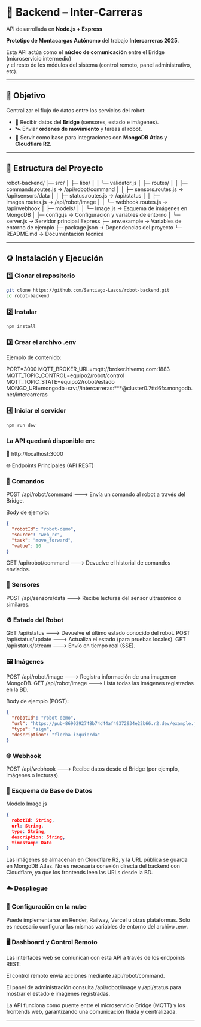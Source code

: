 # 🤖 Backend – Inter-Carreras 

API desarrollada en **Node.js + Express** 

**Prototipo de Montacargas Autónomo** del trabajo **Intercarreras 2025**.

Esta API actúa como el **núcleo de comunicación** entre el Bridge (microservicio intermedio)  
y el resto de los módulos del sistema (control remoto, panel administrativo, etc).

---

## 🎯 Objetivo

Centralizar el flujo de datos entre los servicios del robot:

- 🔁 Recibir datos del **Bridge** (sensores, estado e imágenes).
- 🛰️ Enviar **órdenes de movimiento** y tareas al robot.
- 🧠 Servir como base para integraciones con **MongoDB Atlas** y **Cloudflare R2**.

---

## 🧱 Estructura del Proyecto

robot-backend/
├─ src/
│ ├─ libs/
│ │ └─ validator.js
│ ├─ routes/
│ │ ├─ commands.routes.js → /api/robot/command
│ │ ├─ sensors.routes.js → /api/sensors/data
│ │ ├─ status.routes.js → /api/status
│ │ ├─ images.routes.js → /api/robot/image
│ │ └─ webhook.routes.js → /api/webhook
│ ├─ models/
│ │ └─ Image.js → Esquema de imágenes en MongoDB
│ ├─ config.js → Configuración y variables de entorno
│ └─ server.js → Servidor principal Express
├─ .env.example → Variables de entorno de ejemplo
├─ package.json → Dependencias del proyecto
└─ README.md → Documentación técnica

---

## ⚙️ Instalación y Ejecución

### 1️⃣ Clonar el repositorio

```bash
git clone https://github.com/Santiago-Lazos/robot-backend.git
cd robot-backend
```

### 2️⃣ Instalar

```bash
npm install
```

### 3️⃣ Crear el archivo .env

Ejemplo de contenido:

PORT=3000
MQTT_BROKER_URL=mqtt://broker.hivemq.com:1883
MQTT_TOPIC_CONTROL=equipo2/robot/control
MQTT_TOPIC_STATE=equipo2/robot/estado
MONGO_URI=mongodb+srv://intercarreras:***@cluster0.7ttd6fx.mongodb.net/intercarreras

### 4️⃣ Iniciar el servidor

```bash
npm run dev
```

### La API quedará disponible en:

🔗 http://localhost:3000

🌐 Endpoints Principales (API REST)

### 🚀 Comandos

POST	/api/robot/command ---> Envía un comando al robot a través del Bridge.

Body de ejemplo:

```json
{
  "robotId": "robot-demo",
  "source": "web_rc",
  "task": "move_forward",
  "value": 10
}
```

GET	/api/robot/command ---> Devuelve el historial de comandos enviados.

### 📡 Sensores

POST	/api/sensors/data	---> Recibe lecturas del sensor ultrasónico o similares.

### ⚙️ Estado del Robot

GET	/api/status	---> Devuelve el último estado conocido del robot.
POST	/api/status/update ---> Actualiza el estado (para pruebas locales).
GET	/api/status/stream ---> Envío en tiempo real (SSE).

### 🖼️ Imágenes

POST	/api/robot/image ---> Registra información de una imagen en MongoDB.
GET	/api/robot/image ---> Lista todas las imágenes registradas en la BD.

Body de ejemplo (POST):

```json
{
  "robotId": "robot-demo",
  "url": "https://pub-8690292748b74d44af49372934e22b66.r2.dev/example.jpg",
  "type": "sign",
  "description": "flecha izquierda"
}
```

### 🌐 Webhook

POST	/api/webhook	---> Recibe datos desde el Bridge (por ejemplo, imágenes o lecturas).

### 🧠 Esquema de Base de Datos

Modelo Image.js

```json
{
  robotId: String,
  url: String,
  type: String,        
  description: String,  
  timestamp: Date
}
```

Las imágenes se almacenan en Cloudflare R2, y la URL pública se guarda en MongoDB Atlas.
No es necesaria conexión directa del backend con Cloudflare, ya que los frontends leen las URLs desde la BD.

### ☁️ Despliegue

### 🔧 Configuración en la nube

Puede implementarse en Render, Railway, Vercel u otras plataformas.
Solo es necesario configurar las mismas variables de entorno del archivo .env.

### 🖥️ Dashboard y Control Remoto

Las interfaces web se comunican con esta API a través de los endpoints REST:

El control remoto envía acciones mediante /api/robot/command.

El panel de administración consulta /api/robot/image y /api/status para mostrar el estado e imágenes registradas.

La API funciona como puente entre el microservicio Bridge (MQTT) y los frontends web, garantizando una comunicación fluida y centralizada.

---